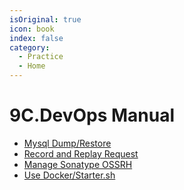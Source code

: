 ```yaml
---
isOriginal: true
icon: book
index: false
category:
  - Practice
  - Home
---
```


# 9C.DevOps Manual

* [Mysql Dump/Restore](./9c1.mysql-dump-restore.md)
* [Record and Replay Request](./9c2.request-record-replay.md)
* [Manage Sonatype OSSRH](./9c3.sonatype-maven.md)
* [Use Docker/Starter.sh](./9c4.docker-starter.md)

